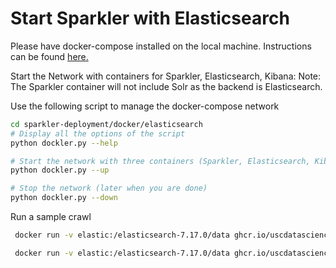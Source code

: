 # Start Sparkler with Elasticsearch
Please have docker-compose installed on the local machine. Instructions can be found [here.](https://docs.docker.com/compose/install/)

Start the Network with containers for Sparkler, Elasticsearch, Kibana:
Note: The Sparkler container will not include Solr as the backend is Elasticsearch.

Use the following script to manage the docker-compose network

```bash
cd sparkler-deployment/docker/elasticsearch
# Display all the options of the script
python dockler.py --help

# Start the network with three containers (Sparkler, Elasticsearch, Kibana)
python dockler.py --up

# Stop the network (later when you are done)
python dockler.py --down
```


Run a sample crawl
```bash
 docker run -v elastic:/elasticsearch-7.17.0/data ghcr.io/uscdatascience/sparkler/sparkler:main inject -id myid -su 'http://www.bbc.com/news'

 docker run -v elastic:/elasticsearch-7.17.0/data ghcr.io/uscdatascience/sparkler/sparkler:main crawl -id myid -tn 100 -i 2

```